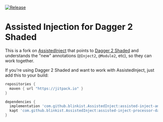 [![Release](https://jitpack.io/v/blinkist/AssistedInject.svg?style=flat-square)](https://jitpack.io/#blinkist/AssistedInject)

# Assisted Injection for Dagger 2 Shaded

This is a fork on [AssistedInject](https://github.com/square/AssistedInject) 
that points to [Dagger 2 Shaded](https://github.com/blinkist/dagger2-shaded) 
and understands the "new" annotations (`@Inject2`, `@Module2`, etc), so they can work together.

If you're using Dagger 2 Shaded and want to work with AssistedInject, just add this to your build:

```groovy
repositories {
  maven { url "https://jitpack.io" }
}

dependencies {
  implementation 'com.github.blinkist.AssistedInject:assisted-inject-annotations-dagger2:0.5.2-dagger2-shaded-friendly'
  kapt 'com.github.blinkist.AssistedInject:assisted-inject-processor-dagger2:0.5.2-dagger2-shaded-friendly'
}
```
